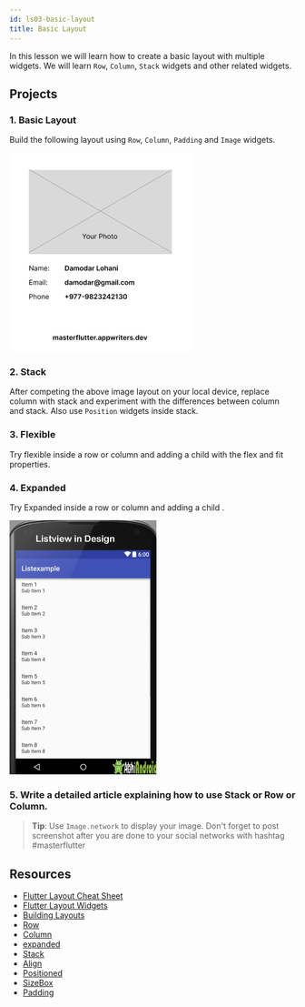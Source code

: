```yaml
---
id: ls03-basic-layout
title: Basic Layout
---
```


In this lesson we will learn how to create a basic layout with multiple widgets. We will learn `Row`, `Column`, `Stack` widgets and other related widgets.

## Projects

### 1. Basic Layout

Build the following layout using `Row`, `Column`, `Padding` and `Image` widgets.

![Basic layout](/images/ch05-ls03-pr-01.png)

### 2. Stack 

After competing the above image layout on your local device, replace column with stack and experiment with the differences between column and stack. Also use `Position` widgets inside stack.

### 3. Flexible 

Try flexible inside a row or column and adding a child with the flex and fit properties.

### 4. Expanded 

Try Expanded inside a row or column and adding a child .

![Expanded](/images/ch05-ls03-expanded-design-01.jpg)

### 5. Write a detailed article explaining how to use Stack or Row or Column.



> **Tip**: Use `Image.network` to display your image. Don't forget to post screenshot after you are done to your social networks with hashtag #masterflutter


## Resources

- [Flutter Layout Cheat Sheet](https://medium.com/flutter-community/flutter-layout-cheat-sheet-5363348d037e)
- [Flutter Layout Widgets](https://flutter.dev/docs/development/ui/layout)
- [Building Layouts](https://docs.flutter.dev/development/ui/layout/tutorial)
- [Row](https://api.flutter.dev/flutter/widgets/Row-class.html)
- [Column](https://api.flutter.dev/flutter/widgets/Column-class.html)
- [expanded](https://api.flutter.dev/flutter/widgets/Expanded-class.html)
- [Stack](https://api.flutter.dev/flutter/widgets/Stack-class.html)
- [Align](https://api.flutter.dev/flutter/widgets/Align-class.html)
- [Positioned](https://api.flutter.dev/flutter/widgets/Positioned-class.html)
- [SizeBox](https://api.flutter.dev/flutter/widgets/SizedBox-class.html)
- [Padding](https://api.flutter.dev/flutter/widgets/Padding-class.html)
